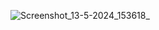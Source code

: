 ![Screenshot_13-5-2024_153618_](https://github.com/sreeram-b-kamath/gghospital/assets/107128656/d4cd55a1-938f-4251-a93f-ff7ee6942689)

